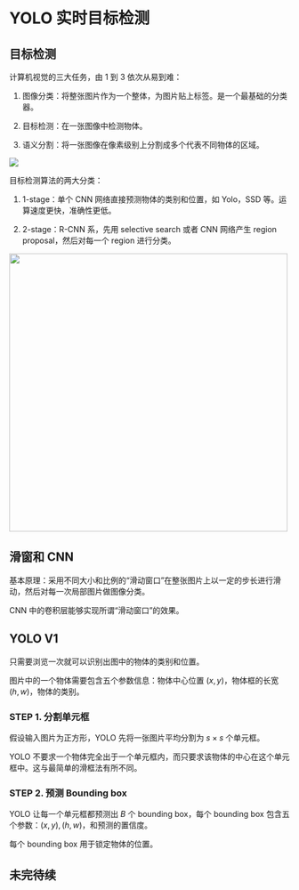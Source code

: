 # YOLO 实时目标检测

## 目标检测

计算机视觉的三大任务，由 1 到 3 依次从易到难：

1. 图像分类：将整张图片作为一个整体，为图片贴上标签。是一个最基础的分类器。

2. 目标检测：在一张图像中检测物体。

3. 语义分割：将一张图像在像素级别上分割成多个代表不同物体的区域。

<img src="https://user-images.githubusercontent.com/45534476/170124075-973581ae-87e1-4205-93e4-ab057ed543fe.png" with="500">

目标检测算法的两大分类：

1. 1-stage：单个 CNN 网络直接预测物体的类别和位置，如 Yolo，SSD 等。运算速度更快，准确性更低。

2. 2-stage：R-CNN 系，先用 selective search 或者 CNN 网络产生 region proposal，然后对每一个 region 进行分类。

<img src="https://user-images.githubusercontent.com/45534476/170123841-f73d63df-0868-40ae-b63c-90f8e611949f.png" width="500">

## 滑窗和 CNN

基本原理：采用不同大小和比例的“滑动窗口”在整张图片上以一定的步长进行滑动，然后对每一次局部图片做图像分类。

CNN 中的卷积层能够实现所谓“滑动窗口”的效果。

## YOLO V1

只需要浏览一次就可以识别出图中的物体的类别和位置。

图片中的一个物体需要包含五个参数信息：物体中心位置 $(x,y)$，物体框的长宽 $(h,w)$，物体的类别。

### STEP 1. 分割单元框

假设输入图片为正方形，YOLO 先将一张图片平均分割为 $s \times s$ 个单元框。

YOLO 不要求一个物体完全出于一个单元框内，而只要求该物体的中心在这个单元框中。这与最简单的滑框法有所不同。

### STEP 2. 预测 Bounding box

YOLO 让每一个单元框都预测出 $B$ 个 bounding box，每个 bounding box 包含五个参数：$(x,y),(h,w)$，和预测的置信度。

每个 bounding box 用于锁定物体的位置。



## 未完待续





